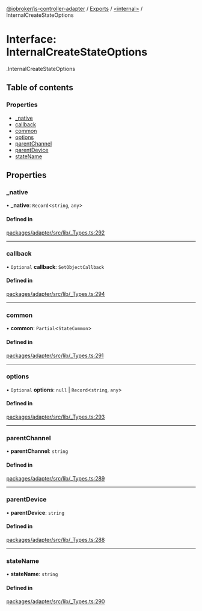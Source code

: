 [@iobroker/js-controller-adapter](../README.md) / [Exports](../modules.md) / [<internal\>](../modules/internal_.md) / InternalCreateStateOptions

# Interface: InternalCreateStateOptions

[<internal>](../modules/internal_.md).InternalCreateStateOptions

## Table of contents

### Properties

- [\_native](internal_.InternalCreateStateOptions.md#_native)
- [callback](internal_.InternalCreateStateOptions.md#callback)
- [common](internal_.InternalCreateStateOptions.md#common)
- [options](internal_.InternalCreateStateOptions.md#options)
- [parentChannel](internal_.InternalCreateStateOptions.md#parentchannel)
- [parentDevice](internal_.InternalCreateStateOptions.md#parentdevice)
- [stateName](internal_.InternalCreateStateOptions.md#statename)

## Properties

### \_native

• **\_native**: `Record`<`string`, `any`\>

#### Defined in

[packages/adapter/src/lib/_Types.ts:292](https://github.com/ioBroker/ioBroker.js-controller/blob/33a5e85a/packages/adapter/src/lib/_Types.ts#L292)

___

### callback

• `Optional` **callback**: `SetObjectCallback`

#### Defined in

[packages/adapter/src/lib/_Types.ts:294](https://github.com/ioBroker/ioBroker.js-controller/blob/33a5e85a/packages/adapter/src/lib/_Types.ts#L294)

___

### common

• **common**: `Partial`<`StateCommon`\>

#### Defined in

[packages/adapter/src/lib/_Types.ts:291](https://github.com/ioBroker/ioBroker.js-controller/blob/33a5e85a/packages/adapter/src/lib/_Types.ts#L291)

___

### options

• `Optional` **options**: ``null`` \| `Record`<`string`, `any`\>

#### Defined in

[packages/adapter/src/lib/_Types.ts:293](https://github.com/ioBroker/ioBroker.js-controller/blob/33a5e85a/packages/adapter/src/lib/_Types.ts#L293)

___

### parentChannel

• **parentChannel**: `string`

#### Defined in

[packages/adapter/src/lib/_Types.ts:289](https://github.com/ioBroker/ioBroker.js-controller/blob/33a5e85a/packages/adapter/src/lib/_Types.ts#L289)

___

### parentDevice

• **parentDevice**: `string`

#### Defined in

[packages/adapter/src/lib/_Types.ts:288](https://github.com/ioBroker/ioBroker.js-controller/blob/33a5e85a/packages/adapter/src/lib/_Types.ts#L288)

___

### stateName

• **stateName**: `string`

#### Defined in

[packages/adapter/src/lib/_Types.ts:290](https://github.com/ioBroker/ioBroker.js-controller/blob/33a5e85a/packages/adapter/src/lib/_Types.ts#L290)
